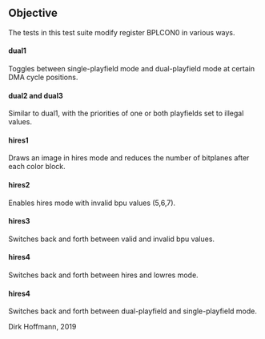## Objective

The tests in this test suite modify register BPLCON0 in various ways.

#### dual1

Toggles between single-playfield mode and dual-playfield mode at certain DMA cycle positions. 

#### dual2 and dual3

Similar to dual1, with the priorities of one or both playfields set to illegal values. 

#### hires1

Draws an image in hires mode and reduces the number of bitplanes after each color block.

#### hires2

Enables hires mode with invalid bpu values (5,6,7).

#### hires3 

Switches back and forth between valid and invalid bpu values.

#### hires4 

Switches back and forth between hires and lowres mode.

#### hires4 

Switches back and forth between dual-playfield and single-playfield mode.

Dirk Hoffmann, 2019
